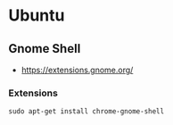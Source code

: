 # Ubuntu
## Gnome Shell
* https://extensions.gnome.org/
### Extensions
```markdown
sudo apt-get install chrome-gnome-shell
```